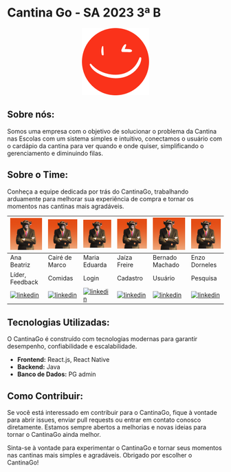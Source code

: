 # Cantina Go - SA 2023 3ª B

<div align="center">
<img src="https://github.com/Senai-SC-CTAI/SA_2023_3B_CantinaGo/blob/main/app/assets/favicon.png?raw=true" alt="favicon.png"/>
</div>

## Sobre nós:

Somos uma empresa com o objetivo de solucionar o problema da Cantina nas Escolas com um sistema simples e intuitivo, conectamos o usuário com o cardápio da cantina para ver quando e onde quiser, simplificando o gerenciamento e diminuindo filas.

## Sobre o Time:

Conheça a equipe dedicada por trás do CantinaGo, trabalhando arduamente para melhorar sua experiência de compra e tornar os momentos nas cantinas mais agradáveis.

|  <img src="./docs/time/integrante.png" width="100"/>  |  <img src="./docs/time/integrante.png" width="100"/>  |  <img src="./docs/time/integrante.png" width="100"/>  |  <img src="./docs/time/integrante.png" width="100"/> |  <img src="./docs/time/integrante.png" width="100"/>  |  <img src="./docs/time/integrante.png" width="100"/> | 
|---------------|----------------|---------------|--------------|-----------------|---------------|
|  Ana Beatriz  | Cairé de Marco | Maria Eduarda | Jaíza Freire | Bernado Machado | Enzo Dorneles | 
|Líder, Feedback| Comidas        | Login         | Cadastro     |   Usuário       |Pesquisa       |  
| [![linkedin](https://img.shields.io/badge/linkedin-0A66C2?style=for-the-badge&logo=linkedin&logoColor=white)](https://https://www.linkedin.com/in/anabe-sc/) |[![linkedin](https://img.shields.io/badge/linkedin-0A66C2?style=for-the-badge&logo=linkedin&logoColor=white)](https://https://www.linkedin.com/in/anabe-sc/) |[![linkedin](https://img.shields.io/badge/linkedin-0A66C2?style=for-the-badge&logo=linkedin&logoColor=white)](https://https://www.linkedin.com/in/anabe-sc/)|[![linkedin](https://img.shields.io/badge/linkedin-0A66C2?style=for-the-badge&logo=linkedin&logoColor=white)](https://https://www.linkedin.com/in/anabe-sc/) |[![linkedin](https://img.shields.io/badge/linkedin-0A66C2?style=for-the-badge&logo=linkedin&logoColor=white)](https://https://www.linkedin.com/in/anabe-sc/) | [![linkedin](https://img.shields.io/badge/linkedin-0A66C2?style=for-the-badge&logo=linkedin&logoColor=white)](https://https://www.linkedin.com/in/anabe-sc/) |
<!--
<div align="center">
  <div align="center">
    <br>
    <img src="https://o.remove.bg/downloads/da0215db-ca6b-4dc4-8a06-b7d13eefd3fa/anabe-removebg-preview.png" alt="." width="200"/>
  </div>
    <p>Ana Beatriz<br/>Líder, Backend, Frontend</p>
  </div>
  
<div align="center">
  <div align="center">
    <br>
    <img src="https://o.remove.bg/downloads/aa135cf0-b4ab-4f95-8c2c-bff05bc9487e/image-removebg-preview.png" alt="." width="200"/>
  </div>
    <p>Cairé de Marco<br/>Designer de UX/UI</p>
  </div>
  
<div align="center">
  <div align="center"> 
    <br>
    <img src="https://o.remove.bg/downloads/5bb0e1d9-6482-4b75-9127-a6580ec701a8/image-removebg-preview.png" alt="." width="250"/>
  </div>
    <p>Jaíza Freire<br/>Desenvolvedor Backend</p>
  </div>
  
<div align="center">
  <div align="center">
    <img src="https://o.remove.bg/downloads/95b314c8-8446-490e-a5dc-bda7a8980184/image-removebg-preview.png" alt="." width="230"/>
  </div>
    <p>Maria Eduarda <br/> Desenvolvedor Frontend</p>
  </div>
</div>

<div align="center">
  <div align="center">
    <img src="https://o.remove.bg/downloads/b089a1cc-66ed-42fa-88a2-bb684ae9a40b/image-removebg-preview.png" alt="." width="230"/>
  </div>
    <p>Bernado Machado<br/>Desenvolvedor Frontend</p>
  </div>
</div>
-->

## Tecnologias Utilizadas:

O CantinaGo é construído com tecnologias modernas para garantir desempenho, confiabilidade e escalabilidade.

- **Frontend:** React.js, React Native
- **Backend:** Java
- **Banco de Dados:** PG admin

## Como Contribuir:

Se você está interessado em contribuir para o CantinaGo, fique à vontade para abrir issues, enviar pull requests ou entrar em contato conosco diretamente. Estamos sempre abertos a melhorias e novas ideias para tornar o CantinaGo ainda melhor.

Sinta-se à vontade para experimentar o CantinaGo e tornar seus momentos nas cantinas mais simples e agradáveis. Obrigado por escolher o CantinaGo!

